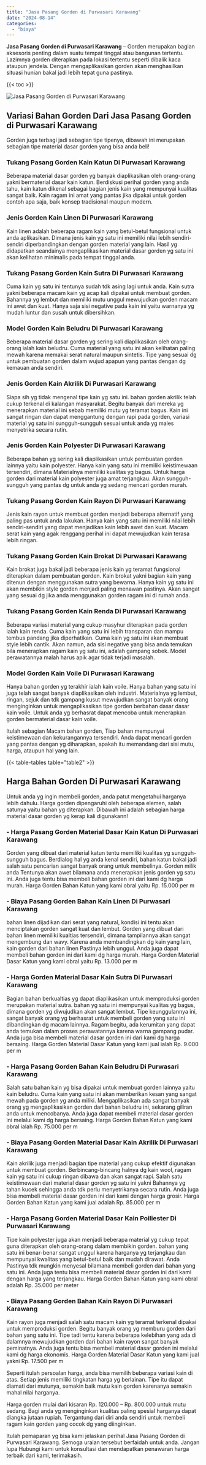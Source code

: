 ```yaml
---
title: "Jasa Pasang Gorden di Purwasari Karawang"
date: "2024-08-14"
categories: 
  - "biaya"
---
```


**Jasa Pasang Gorden di Purwasari Karawang** – Gorden merupakan bagian aksesoris penting dalam suatu tempat tinggal atau bangunan tertentu. Lazimnya gorden diterapkan pada lokasi tertentu seperti dibalik kaca ataupun jendela. Dengan mengaplikasikan gorden akan menghasilkan situasi hunian bakal jadi lebih tepat guna pastinya.

{{< toc >}}

![Jasa Pasang Gorden di Purwasari Karawang](/images/pasang-gorden-murah05.png)

## Variasi Bahan Gorden Dari Jasa Pasang Gorden di Purwasari Karawang

Gorden juga terbagi jadi sebagian tipe tipenya, dibawah ini merupakan sebagian tipe material dasar gorden yang bisa anda beli!

### Tukang Pasang Gorden Kain Katun Di Purwasari Karawang

Beberapa material dasar gorden yg banyak diaplikasikan oleh orang-orang yakni bermaterial dasar kain katun. Berdiskusi perihal gorden yang anda tahu, kain katun dikenal sebagai bagian jenis kain yang mempunyai kualitas sangat baik. Kain ragam ini amat yang pantas jika dipakai untuk gorden contoh apa saja, baik konsep tradisional maupun modern.

### Jenis Gorden Kain Linen Di Purwasari Karawang

Kain linen adalah beberapa ragam kain yang betul-betul fungsional untuk anda aplikasikan. Dimana jenis kain yg satu ini memiliki nilai lebih sendiri-sendiri diperbandingkan dengan gorden material yang lain. Hasil yg didapatkan seandainya mengaplikasikan material dasar gorden yg satu ini akan kelihatan minimalis pada tempat tinggal anda.

### Tukang Pasang Gorden Kain Sutra Di Purwasari Karawang

Cuma kain yg satu ini tentunya sudah tdk asing lagi untuk anda. Kain sutra yakni beberapa macam kain yg acap kali dipakai untuk membuat gorden. Bahannya yg lembut dan memiliki mutu unggul mewujudkan gorden macam ini awet dan kuat. Hanya saja sisi negative pada kain ini yaitu warnanya yg mudah luntur dan susah untuk dibersihkan.

### Model Gorden Kain Beludru Di Purwasari Karawang

Beberapa material dasar gorden yg sering kali diaplikasikan oleh orang-orang ialah kain beludru. Cuma material yang satu ini akan kelihatan paling mewah karena memakai serat natural maupun sintetis. Tipe yang sesuai dg untuk pembuatan gorden dalam wujud apapun yang pantas dengan dg kemauan anda sendiri.

### Jenis Gorden Kain Akrilik Di Purwasari Karawang

Siapa sih yg tidak mengenal tipe kain yg satu ini. bahan gorden akrilik telah cukup terkenal di kalangan masyarakat. Begitu banyak dari mereka yg menerapkan material ini sebab memiliki mutu yg teramat bagus. Kain ini sangat ringan dan dapat menggantung dengan rapi pada gorden, variasi material yg satu ini sungguh-sungguh sesuai untuk anda yg males menyetrika secara rutin.

### Jenis Gorden Kain Polyester Di Purwasari Karawang

Beberapa bahan yg sering kali diaplikasikan untuk pembuatan gorden lainnya yaitu kain polyester. Hanya kain yang satu ini memiliki keistimewaan tersendiri, dimana Materialnya memiliki kualitas yg bagus. Untuk harga gorden dari material kain polyester juga amat terjangkau. Akan sungguh-sungguh yang pantas dg untuk anda yg sedang mencari gorden murah.

### Tukang Pasang Gorden Kain Rayon Di Purwasari Karawang

Jenis kain rayon untuk membuat gorden menjadi beberapa alternatif yang paling pas untuk anda lakukan. Hanya kain yang satu ini memiliki nilai lebih sendiri-sendiri yang dapat menjadikan kain lebih awet dan kuat. Macam serat kain yang agak renggang perihal ini dapat mewujudkan kain terasa lebih ringan.

### Tukang Pasang Gorden Kain Brokat Di Purwasari Karawang

Kain brokat juga bakal jadi beberapa jenis kain yg teramat fungsional diterapkan dalam pembuatan gorden. Kain brokat yakni bagian kain yang ditenun dengan menggunakan sutra yang bewarna. Hanya kain yg satu ini akan membikin style gorden menjadi paling menawan pastinya. Akan sangat yang sesuai dg jika anda menggunakan gorden ragam ini di rumah anda.

### Tukang Pasang Gorden Kain Renda Di Purwasari Karawang

Beberapa variasi material yang cukup masyhur diterapkan pada gorden ialah kain renda. Cuma kain yang satu ini lebih transparan dan mampu tembus pandang jika diperhatikan. Cuma kain yg satu ini akan membuat style lebih cantik. Akan namun, ada sisi negative yang bisa anda temukan bila menerapkan ragam kain yg satu ini, adalah gampang sobek. Model perawatannya malah harus apik agar tidak terjadi masalah.

### Model Gorden Kain Voile Di Purwasari Karawang

Hanya bahan gorden yg terakhir ialah kain voile. Hanya bahan yang satu ini juga telah sangat banyak diaplikasikan oleh industri. Materialnya yg lembut, ringan, sejuk dan tdk gampang kusut mewujudkan sangat banyak orang menginginkan untuk mengaplikasikan tipe gorden berbahan dasar dasar kain voile. Untuk anda yg berhasrat dapat mencoba untuk menerapkan gorden bermaterial dasar kain voile.

Itulah sebagian Macam bahan gorden, Tiap bahan mempunyai keistimewaan dan kekurangannya tersendiri. Anda dapat mencari gorden yang pantas dengan yg diharapkan, apakah itu memandang dari sisi mutu, harga, ataupun hal yang lain.

{{< table-tables table="table2" >}}

## Harga Bahan Gorden Di Purwasari Karawang

Untuk anda yg ingin membeli gorden, anda patut mengetahui harganya lebih dahulu. Harga gorden dipengaruhi oleh beberapa elemen, salah satunya yaitu bahan yg diterapkan. Dibawah ini adalah sebagian harga material dasar gorden yg kerap kali digunakann!

### \- Harga Pasang Gorden Material Dasar Kain Katun Di Purwasari Karawang

Gorden yang dibuat dari material katun tentu memiliki kualitas yg sungguh-sungguh bagus. Berdialog hal yg anda kenal sendiri, bahan katun bakal jadi salah satu pencarian sangat banyak orang untuk membelinya. Gorden milik anda Tentunya akan awet bilamana anda menerapkan jenis gorden yg satu ini. Anda juga tentu bisa membeli bahan gorden ini dari kami dg harga murah. Harga Gorden Bahan Katun yang kami obral yaitu Rp. 15.000 per m

### \- Biaya Pasang Gorden Bahan Kain Linen Di Purwasari Karawang

bahan linen dijadikan dari serat yang natural, kondisi ini tentu akan menciptakan gorden sangat kuat dan lembut. Gorden yang dibuat dari bahan linen memiliki kualtias tersendiri, dimana tampilannya akan sangat mengembung dan wavy. Karena anda membandingkan dg kain yang lain, kain gorden dari bahan linen Pastinya lebih unggul. Anda juga dapat membeli bahan gorden ini dari kami dg harga murah. Harga Gorden Material Dasar Katun yang kami obral yaitu Rp. 13.000 per m

### \- Harga Gorden Material Dasar Kain Sutra Di Purwasari Karawang

Bagian bahan berkualtias yg dapat diaplikasikan untuk memproduksi gorden merupakan material sutra. bahan yg satu ini mempunyai kualitas yg bagus, dimana gorden yg diwujudkan akan sangat lembut. Tipe keunggulannya ini, sangat banyak orang yg berhasrat untuk membeli gorden yang satu ini dibandingkan dg macam lainnya. Ragam begitu, ada kerumitan yang dapat anda temukan dalam proses perawatannya karena warna gampang pudar. Anda juga bisa membeli material dasar gorden ini dari kami dg harga bersaing. Harga Gorden Material Dasar Katun yang kami jual ialah Rp. 9.000 per m

### \- Harga Pasang Gorden Bahan Kain Beludru Di Purwasari Karawang

Salah satu bahan kain yg bisa dipakai untuk membuat gorden lainnya yaitu kain beludru. Cuma kain yang satu ini akan memberikan kesan yang sangat mewah pada gorden yg anda miliki. Mengaplikasikan ada sangat banyak orang yg mengaplikasikan gorden dari bahan beludru ini, sekarang giliran anda untuk mencobanya. Anda juga dapat membeli material dasar gorden ini melalui kami dg harga bersaing. Harga Gorden Bahan Katun yang kami obral ialah Rp. 75.000 per m

### \- Biaya Pasang Gorden Material Dasar Kain Akrilik Di Purwasari Karawang

Kain akrilik juga menjadi bagian tipe material yang cukup efektif digunakan untuk membuat gorden. Berbincang-bincang halnya dg kain wool, ragam kain yg satu ini cukup ringan dibawa dan akan sangat rapi. Salah satu keistimewaan dari material dasar gorden yg satu ini yakni Bahannya yg tahan kucek sehingga anda tdk perlu menyetrikanya secara rutin. Anda juga bisa membeli material dasar gorden ini dari kami dengan harga grosir. Harga Gorden Bahan Katun yang kami jual adalah Rp. 85.000 per m

### \- Harga Pasang Gorden Material Dasar Kain Poiliester Di Purwasari Karawang

Tipe kain polyester juga akan menjadi beberapa material yg cukup tepat guna diterapkan oleh orang-orang dalam membikin gorden. bahan yang satu ini benar-benar sangat unggul karena harganya yg terjangkau dan mempunyai kwalitas yang betul-betul baik dan mudah dirawat. Anda Pastinya tdk mungkin menyesal bilamana membeli gorden dari bahan yang satu ini. Anda juga tentu bisa membeli material dasar gorden ini dari kami dengan harga yang terjangkau. Harga Gorden Bahan Katun yang kami obral adalah Rp. 35.000 per meter

### \- Biaya Pasang Gorden Bahan Kain Rayon Di Purwasari Karawang

Kain rayon juga menjadi salah satu macam kain yg teramat terkenal dipakai untuk memproduksi gorden. Begitu banyak orang yg memburu gorden dari bahan yang satu ini. Tipe tadi tentu karena beberapa kelebihan yang ada di dalamnya mewujudkan gorden dari bahan kain rayon sangat banyak peminatnya. Anda juga tentu bisa membeli material dasar gorden ini melalui kami dg harga ekonomis. Harga Gorden Material Dasar Katun yang kami jual yakni Rp. 17.500 per m

Seperti itulah persoalan harga, anda bisa memilih beberapa variasi kain di atas. Setiap jenis memiliki tingkatan harga yg berlainan. Tipe itu dapat diamati dari mutunya, semakin baik mutu kain gorden karenanya semakin mahal nilai harganya.

Harga gorden mulai dari kisaran Rp. 120.000 – Rp. 800.000 untuk mutu sedang. Bagi anda yg menginginkan kualitas paling spesial harganya dapat diangka jutaan rupiah. Tergantung dari diri anda sendiri untuk membeli ragam kain gorden yang cocok dg yang diinginkan.

Itulah pemaparan yg bisa kami jelaskan perihal Jasa Pasang Gorden di Purwasari Karawang. Semoga uraian tersebut berfaidah untuk anda. Jangan lupa Hubungi kami untuk konsultasi dan mendapatkan penawaran harga terbaik dari kami, terimakasih.
